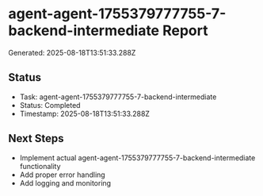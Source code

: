# agent-agent-1755379777755-7-backend-intermediate Report

Generated: 2025-08-18T13:51:33.288Z

## Status
- Task: agent-agent-1755379777755-7-backend-intermediate
- Status: Completed
- Timestamp: 2025-08-18T13:51:33.288Z

## Next Steps
- Implement actual agent-agent-1755379777755-7-backend-intermediate functionality
- Add proper error handling
- Add logging and monitoring
